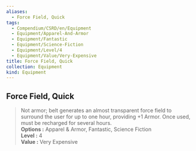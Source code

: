 ```yaml
---
aliases:
  - Force Field, Quick
tags:
  - Compendium/CSRD/en/Equipment
  - Equipment/Apparel-And-Armor
  - Equipment/Fantastic
  - Equipment/Science-Fiction
  - Equipment/Level/4
  - Equipment/Value/Very-Expensive
title: Force Field, Quick
collection: Equipment
kind: Equipment
---
```

## Force Field, Quick  
  
>Not armor; belt generates an almost transparent force field to surround the user for up to one hour, providing +1 Armor. Once used, must be recharged for several hours.  
> **Options :** Apparel & Armor, Fantastic, Science Fiction  
> **Level :** 4  
> **Value :** Very Expensive